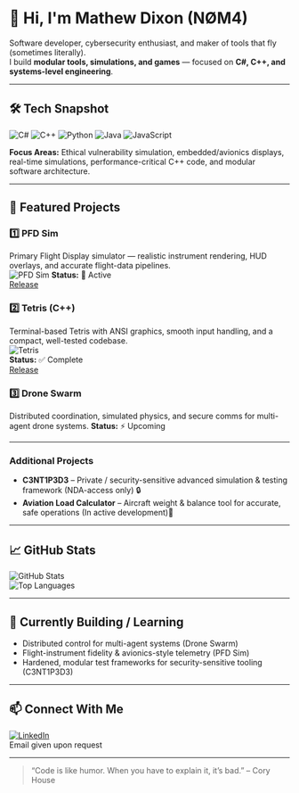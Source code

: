 # 👋 Hi, I'm Mathew Dixon (NØM4)

Software developer, cybersecurity enthusiast, and maker of tools that fly (sometimes literally).  
I build **modular tools, simulations, and games** — focused on **C#, C++, and systems-level engineering**.  

---

## 🛠️ Tech Snapshot
![C#](https://img.shields.io/badge/C%23-239120?style=for-the-badge&logo=c-sharp&logoColor=white)
![C++](https://img.shields.io/badge/C++-00599C?style=for-the-badge&logo=c%2B%2B&logoColor=white)
![Python](https://img.shields.io/badge/Python-3776AB?style=for-the-badge&logo=python&logoColor=white)
![Java](https://img.shields.io/badge/Java-007396?style=for-the-badge&logo=java&logoColor=white)
![JavaScript](https://img.shields.io/badge/JavaScript-F7DF1E?style=for-the-badge&logo=javascript&logoColor=black)

**Focus Areas:** Ethical vulnerability simulation, embedded/avionics displays, real-time simulations, performance-critical C++ code, and modular software architecture.

---

## 🚀 Featured Projects

### **1️⃣ PFD Sim**  
Primary Flight Display simulator — realistic instrument rendering, HUD overlays, and accurate flight-data pipelines.  
![PFD Sim](<img width="990" height="612" alt="Screenshot 2025-09-22 181840" src="https://github.com/user-attachments/assets/c4464538-59c9-41b7-b579-880a6a74a26b"/>)
**Status:** 🔧 Active  
[Release](https://github.com/n0m4official/Primary-Flight-Display-Simulation/releases/tag/v1.2.0)

### **2️⃣ Tetris (C++)**  
Terminal-based Tetris with ANSI graphics, smooth input handling, and a compact, well-tested codebase.  
![Tetris](<img width="1440" height="657" alt="Screenshot 2025-09-24 170949" src="https://github.com/user-attachments/assets/d16694b5-cc0a-452e-9cd0-7fad4964c4f3"/>)  
**Status:** ✅ Complete  
[Release](https://github.com/n0m4official/CPP-Tetris/releases/tag/v1.0.5)

### **3️⃣ Drone Swarm**  
Distributed coordination, simulated physics, and secure comms for multi-agent drone systems. 
**Status:** ⚡ Upcoming

---

### Additional Projects

- **C3NT1P3D3** – Private / security-sensitive advanced simulation & testing framework (NDA-access only) 🔒  
- **Aviation Load Calculator** – Aircraft weight & balance tool for accurate, safe operations (In active development)🔧

---

## 📈 GitHub Stats

![GitHub Stats](https://github-readme-stats.vercel.app/api?username=n0m4official&show_icons=true&theme=radical)  
![Top Languages](https://github-readme-stats.vercel.app/api/top-langs/?username=n0m4official&layout=compact&theme=radical)

---

## 🌱 Currently Building / Learning
- Distributed control for multi-agent systems (Drone Swarm)  
- Flight-instrument fidelity & avionics-style telemetry (PFD Sim)  
- Hardened, modular test frameworks for security-sensitive tooling (C3NT1P3D3)

---

## 📫 Connect With Me
[![LinkedIn](https://img.shields.io/badge/LinkedIn-Mathew%20Dixon-blue?style=for-the-badge&logo=linkedin&logoColor=white)](https://www.linkedin.com/in/yourprofile)  
Email given upon request

---

> “Code is like humor. When you have to explain it, it’s bad.” – Cory House
